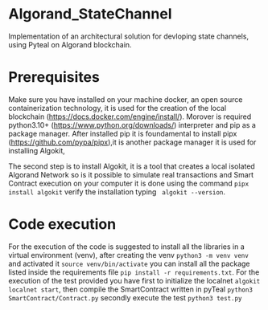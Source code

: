 # Algorand_StateChannel
Implementation of an architectural solution for devloping state channels, using Pyteal  on Algorand blockchain.

# Prerequisites
Make sure you have installed on your machine docker, an open source containerization technology, it is used for the creation of the local blockchain (https://docs.docker.com/engine/install/).
Morover is required python3.10+ (https://www.python.org/downloads/) interpreter and pip as a package manager.
After installed pip it is foundamental to install pipx (https://github.com/pypa/pipx),it is another package manager it is used for installing Algokit, 

The second step is to install Algokit, it is a tool that creates a local isolated Algorand Network so is it possible to simulate real transactions and Smart Contract execution on your computer it is done using the command ```pipx install algokit``` verify the installation typing  ``` algokit --version```.

# Code execution 
For the execution of the code is suggested to install all the libraries in a virtual environment (venv), after creating the venv ```python3 -m venv venv``` and activated it ```source venv/bin/activate``` you can install all the package listed inside the requirements file ```pip install -r requirements.txt```.
For the execution of the test provided you have first to initialize the localnet
```algokit localnet start```,
then compile the SmartContract written in pyTeal ```python3 SmartContract/Contract.py``` secondly execute the test ```python3 test.py```





